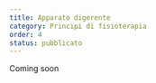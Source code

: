 ```yaml
---
title: Apparato digerente
category: Principi di fisioterapia
order: 4
status: pubblicato
---
```


Coming soon